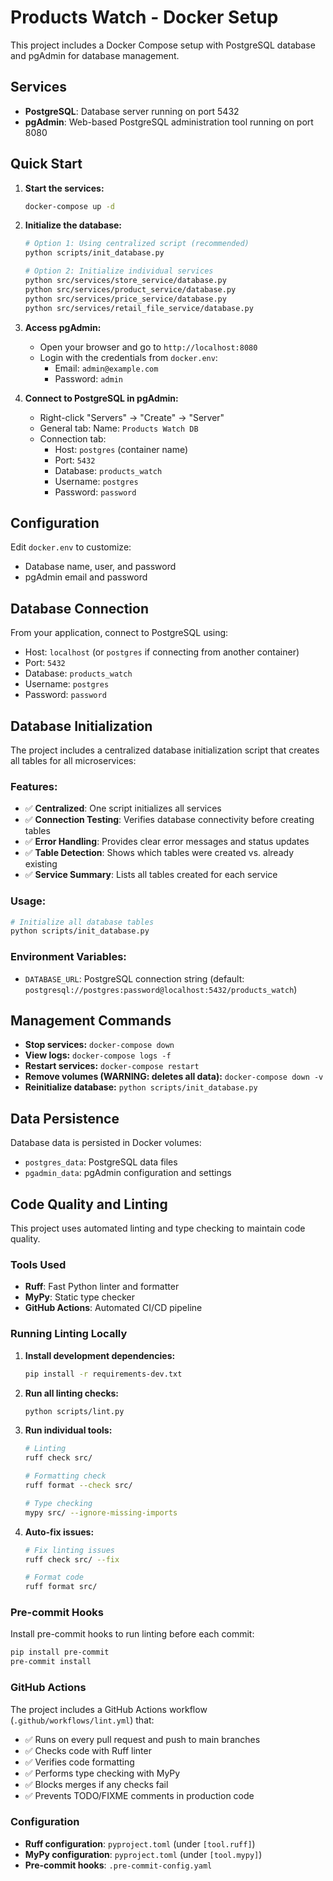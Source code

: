 # Products Watch - Docker Setup

This project includes a Docker Compose setup with PostgreSQL database and pgAdmin for database management.

## Services

- **PostgreSQL**: Database server running on port 5432
- **pgAdmin**: Web-based PostgreSQL administration tool running on port 8080

## Quick Start

1. **Start the services:**
   ```bash
   docker-compose up -d
   ```

2. **Initialize the database:**
   ```bash
   # Option 1: Using centralized script (recommended)
   python scripts/init_database.py

   # Option 2: Initialize individual services
   python src/services/store_service/database.py
   python src/services/product_service/database.py
   python src/services/price_service/database.py
   python src/services/retail_file_service/database.py
   ```

3. **Access pgAdmin:**
   - Open your browser and go to `http://localhost:8080`
   - Login with the credentials from `docker.env`:
     - Email: `admin@example.com`
     - Password: `admin`

3. **Connect to PostgreSQL in pgAdmin:**
   - Right-click "Servers" → "Create" → "Server"
   - General tab: Name: `Products Watch DB`
   - Connection tab:
     - Host: `postgres` (container name)
     - Port: `5432`
     - Database: `products_watch`
     - Username: `postgres`
     - Password: `password`

## Configuration

Edit `docker.env` to customize:
- Database name, user, and password
- pgAdmin email and password

## Database Connection

From your application, connect to PostgreSQL using:
- Host: `localhost` (or `postgres` if connecting from another container)
- Port: `5432`
- Database: `products_watch`
- Username: `postgres`
- Password: `password`

## Database Initialization

The project includes a centralized database initialization script that creates all tables for all microservices:

### Features:
- ✅ **Centralized**: One script initializes all services
- ✅ **Connection Testing**: Verifies database connectivity before creating tables
- ✅ **Error Handling**: Provides clear error messages and status updates
- ✅ **Table Detection**: Shows which tables were created vs. already existing
- ✅ **Service Summary**: Lists all tables created for each service

### Usage:
```bash
# Initialize all database tables
python scripts/init_database.py
```

### Environment Variables:
- `DATABASE_URL`: PostgreSQL connection string (default: `postgresql://postgres:password@localhost:5432/products_watch`)

## Management Commands

- **Stop services:** `docker-compose down`
- **View logs:** `docker-compose logs -f`
- **Restart services:** `docker-compose restart`
- **Remove volumes (WARNING: deletes all data):** `docker-compose down -v`
- **Reinitialize database:** `python scripts/init_database.py`

## Data Persistence

Database data is persisted in Docker volumes:
- `postgres_data`: PostgreSQL data files
- `pgadmin_data`: pgAdmin configuration and settings

## Code Quality and Linting

This project uses automated linting and type checking to maintain code quality.

### Tools Used

- **Ruff**: Fast Python linter and formatter
- **MyPy**: Static type checker
- **GitHub Actions**: Automated CI/CD pipeline

### Running Linting Locally

1. **Install development dependencies:**
   ```bash
   pip install -r requirements-dev.txt
   ```

2. **Run all linting checks:**
   ```bash
   python scripts/lint.py
   ```

3. **Run individual tools:**
   ```bash
   # Linting
   ruff check src/

   # Formatting check
   ruff format --check src/

   # Type checking
   mypy src/ --ignore-missing-imports
   ```

4. **Auto-fix issues:**
   ```bash
   # Fix linting issues
   ruff check src/ --fix

   # Format code
   ruff format src/
   ```

### Pre-commit Hooks

Install pre-commit hooks to run linting before each commit:

```bash
pip install pre-commit
pre-commit install
```

### GitHub Actions

The project includes a GitHub Actions workflow (`.github/workflows/lint.yml`) that:

- ✅ Runs on every pull request and push to main branches
- ✅ Checks code with Ruff linter
- ✅ Verifies code formatting
- ✅ Performs type checking with MyPy
- ✅ Blocks merges if any checks fail
- ✅ Prevents TODO/FIXME comments in production code

### Configuration

- **Ruff configuration**: `pyproject.toml` (under `[tool.ruff]`)
- **MyPy configuration**: `pyproject.toml` (under `[tool.mypy]`)
- **Pre-commit hooks**: `.pre-commit-config.yaml`
